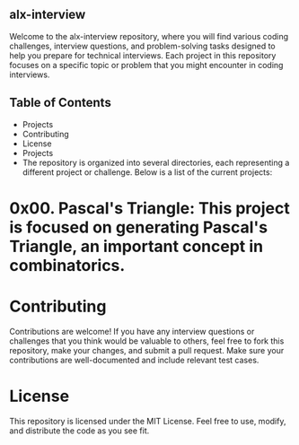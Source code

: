 ## alx-interview
Welcome to the alx-interview repository, where you will find various coding challenges, interview questions, and problem-solving tasks designed to help you prepare for technical interviews. Each project in this repository focuses on a specific topic or problem that you might encounter in coding interviews.

## Table of Contents
- Projects
- Contributing
- License
- Projects
- The repository is organized into several directories, each representing a different project or challenge. Below is a list of the current projects:

# 0x00. Pascal's Triangle: This project is focused on generating Pascal's Triangle, an important concept in combinatorics.

# Contributing
Contributions are welcome! If you have any interview questions or challenges that you think would be valuable to others, feel free to fork this repository, make your changes, and submit a pull request. Make sure your contributions are well-documented and include relevant test cases.

# License
This repository is licensed under the MIT License. Feel free to use, modify, and distribute the code as you see fit.